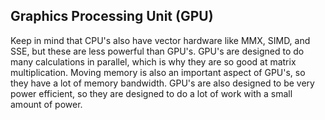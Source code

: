 ## Graphics Processing Unit (GPU)
Keep in mind that CPU's also have vector hardware like MMX, SIMD, and SSE, but
these are less powerful than GPU's. GPU's are designed to do many calculations
in parallel, which is why they are so good at matrix multiplication. Moving
memory is also an important aspect of GPU's, so they have a lot of memory
bandwidth. GPU's are also designed to be very power efficient, so they are
designed to do a lot of work with a small amount of power.

